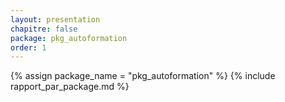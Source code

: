 ```yaml
---
layout: presentation
chapitre: false
package: pkg_autoformation
order: 1
---
```


{% assign package_name = "pkg_autoformation" %}
{% include rapport_par_package.md %}